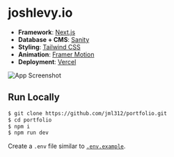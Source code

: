 # joshlevy.io


- **Framework**: [Next.js](https://nextjs.org/)
- **Database + CMS**: [Sanity](https://www.sanity.io/)
- **Styling**: [Tailwind CSS](https://tailwindcss.com/)
- **Animation**: [Framer Motion](https://www.framer.com/motion/)
- **Deployment**: [Vercel](https://vercel.com)

![App Screenshot](https://s4.gifyu.com/images/6n6hoe.gif)




## Run Locally

```bash
$ git clone https://github.com/jml312/portfolio.git
$ cd portfolio
$ npm i
$ npm run dev
```

Create a `.env` file similar to [`.env.example`](https://github.com/jml312/portfolio/blob/main/.env.example).
